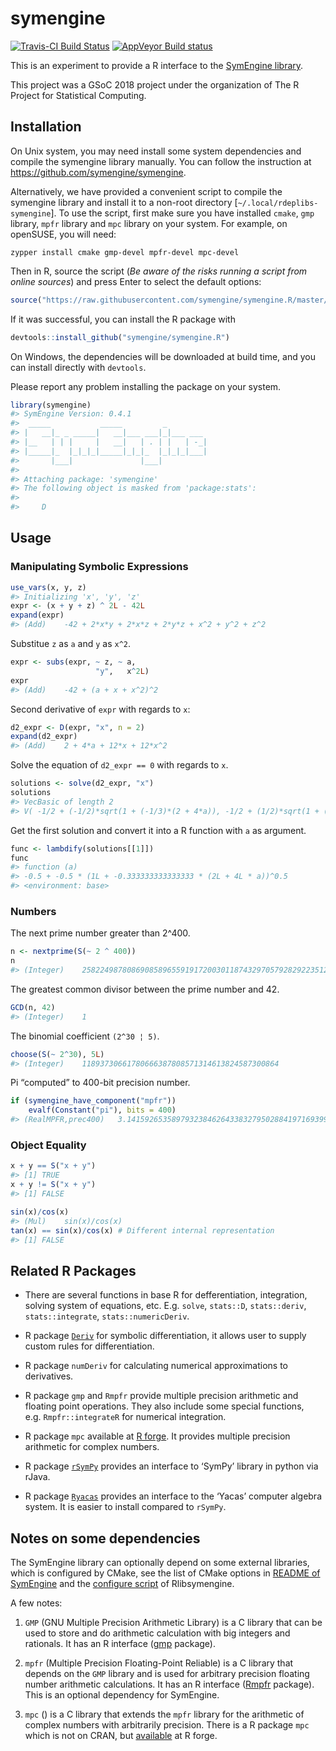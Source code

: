 
<!-- README.md is generated from README.Rmd. Please edit that file -->

# symengine

[![Travis-CI Build
Status](https://travis-ci.org/symengine/symengine.R.svg?branch=master)](https://travis-ci.org/symengine/symengine.R)
[![AppVeyor Build
status](https://ci.appveyor.com/api/projects/status/rr0tdh8ykvs04qg2?svg=true)](https://ci.appveyor.com/project/symengine/symengine-r)

This is an experiment to provide a R interface to the [SymEngine
library](https://github.com/symengine/symengine).

This project was a GSoC 2018 project under the organization of The R
Project for Statistical Computing.

## Installation

On Unix system, you may need install some system dependencies and
compile the symengine library manually. You can follow the instruction
at <https://github.com/symengine/symengine>.

Alternatively, we have provided a convenient script to compile the
symengine library and install it to a non-root directory
\[`~/.local/rdeplibs-symengine`\]. To use the script, first make sure
you have installed `cmake`, `gmp` library, `mpfr` library and `mpc`
library on your system. For example, on openSUSE, you will need:

    zypper install cmake gmp-devel mpfr-devel mpc-devel

Then in R, source the script (*Be aware of the risks running a script
from online sources*) and press Enter to select the default options:

``` r
source("https://raw.githubusercontent.com/symengine/symengine.R/master/tools/install-symengine.R")
```

If it was successful, you can install the R package with

``` r
devtools::install_github("symengine/symengine.R")
```

On Windows, the dependencies will be downloaded at build time, and you
can install directly with `devtools`.

Please report any problem installing the package on your system.

``` r
library(symengine)
#> SymEngine Version: 0.4.1
#>  _____           _____         _         
#> |   __|_ _ _____|   __|___ ___|_|___ ___ 
#> |__   | | |     |   __|   | . | |   | -_|
#> |_____|_  |_|_|_|_____|_|_|_  |_|_|_|___|
#>       |___|               |___|
#> 
#> Attaching package: 'symengine'
#> The following object is masked from 'package:stats':
#> 
#>     D
```

## Usage

### Manipulating Symbolic Expressions

``` r
use_vars(x, y, z)
#> Initializing 'x', 'y', 'z'
expr <- (x + y + z) ^ 2L - 42L
expand(expr)
#> (Add)    -42 + 2*x*y + 2*x*z + 2*y*z + x^2 + y^2 + z^2
```

Substitue `z` as `a` and `y` as `x^2`.

``` r
expr <- subs(expr, ~ z, ~ a,
                   "y",   x^2L)
expr
#> (Add)    -42 + (a + x + x^2)^2
```

Second derivative of `expr` with regards to `x`:

``` r
d2_expr <- D(expr, "x", n = 2)
expand(d2_expr)
#> (Add)    2 + 4*a + 12*x + 12*x^2
```

Solve the equation of `d2_expr == 0` with regards to `x`.

``` r
solutions <- solve(d2_expr, "x")
solutions
#> VecBasic of length 2
#> V( -1/2 + (-1/2)*sqrt(1 + (-1/3)*(2 + 4*a)), -1/2 + (1/2)*sqrt(1 + (-1/3)*(2 + 4*a)) )
```

Get the first solution and convert it into a R function with `a` as
argument.

``` r
func <- lambdify(solutions[[1]])
func
#> function (a) 
#> -0.5 + -0.5 * (1L + -0.333333333333333 * (2L + 4L * a))^0.5
#> <environment: base>
```

### Numbers

The next prime number greater than 2^400.

``` r
n <- nextprime(S(~ 2 ^ 400))
n
#> (Integer)    2582249878086908589655919172003011874329705792829223512830659356540647622016841194629645353280137831435903171972747493557
```

The greatest common divisor between the prime number and 42.

``` r
GCD(n, 42)
#> (Integer)    1
```

The binomial coefficient `(2^30 ¦ 5)`.

``` r
choose(S(~ 2^30), 5L)
#> (Integer)    11893730661780666387808571314613824587300864
```

Pi “computed” to 400-bit precision number.

``` r
if (symengine_have_component("mpfr"))
    evalf(Constant("pi"), bits = 400)
#> (RealMPFR,prec400)   3.1415926535897932384626433832795028841971693993751058209749445923078164062862089986280348253421170679821480865132823066
```

### Object Equality

``` r
x + y == S("x + y")
#> [1] TRUE
x + y != S("x + y")
#> [1] FALSE
```

``` r
sin(x)/cos(x)
#> (Mul)    sin(x)/cos(x)
tan(x) == sin(x)/cos(x) # Different internal representation
#> [1] FALSE
```

## Related R Packages

  - There are several functions in base R for defferentiation,
    integration, solving system of equations, etc. E.g. `solve`,
    `stats::D`, `stats::deriv`, `stats::integrate`,
    `stats::numericDeriv`.

  - R package [`Deriv`](https://github.com/sgsokol/Deriv) for symbolic
    differentiation, it allows user to supply custom rules for
    differentiation.

  - R package `numDeriv` for calculating numerical approximations to
    derivatives.

  - R package `gmp` and `Rmpfr` provide multiple precision arithmetic
    and floating point operations. They also include some special
    functions, e.g. `Rmpfr::integrateR` for numerical integration.

  - R package `mpc` available at [R
    forge](http://mpc.r-forge.r-project.org/). It provides multiple
    precision arithmetic for complex numbers.

  - R package
    [`rSymPy`](https://cran.r-project.org/web/packages/rSymPy/index.html)
    provides an interface to ‘SymPy’ library in python via rJava.

  - R package
    [`Ryacas`](https://cran.r-project.org/web/packages/Ryacas/index.html)
    provides an interface to the ‘Yacas’ computer algebra system. It is
    easier to install compared to `rSymPy`.

## Notes on some dependencies

The SymEngine library can optionally depend on some external libraries,
which is configured by CMake, see the list of CMake options in [README
of SymEngine](https://github.com/symengine/symengine/README.md) and the
[configure
script](https://github.com/Marlin-Na/Rlibsymengine/blob/master/configure)
of Rlibsymengine.

A few notes:

1.  `GMP` (GNU Multiple Precision Arithmetic Library) is a C library
    that can be used to store and do arithmetic calculation with big
    integers and rationals. It has an R interface
    ([gmp](https://github.com/cran/gmp/blob/master/DESCRIPTION)
    package).

2.  `mpfr` (Multiple Precision Floating-Point Reliable) is a C library
    that depends on the `GMP` library and is used for arbitrary
    precision floating number arithmetic calculations. It has an R
    interface ([Rmpfr](https://github.com/cran/Rmpfr) package). This is
    an optional dependency for SymEngine.

3.  `mpc` () is a C library that extends the `mpfr` library for the
    arithmetic of complex numbers with arbitrarily precision. There is a
    R package `mpc` which is not on CRAN, but
    [available](http://mpc.r-forge.r-project.org/) at R forge.
